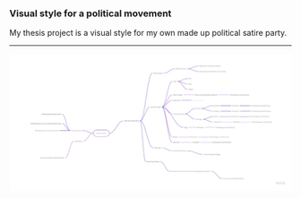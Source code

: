 ### Visual style for a political movement

My thesis project is a visual style for my own made up political satire party.

---

![](/img/thesis-mind-map.jpg)

